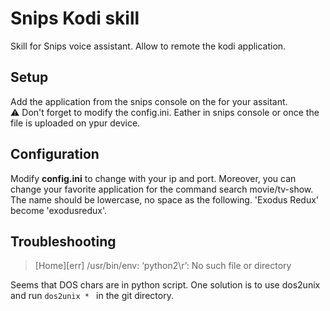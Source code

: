 # Snips Kodi skill

Skill for Snips voice assistant. Allow to remote the kodi application.

## Setup

Add the application from the snips console on the for your assitant.
<br>:warning: Don't forget to modify the config.ini. Eather in snips console or once the file is uploaded on ypur device.

## Configuration
Modify <b>config.ini</b> to change with your ip and port. Moreover, you can change your favorite application for the command search movie/tv-show.<br>
The name should be lowercase, no space as the following. 'Exodus Redux' become 'exodusredux'.

## Troubleshooting 
> [Home][err] /usr/bin/env: ‘python2\r’: No such file or directory

Seems that DOS chars are in python script. One solution is to use dos2unix and run `dos2unix * ` in the git directory.
